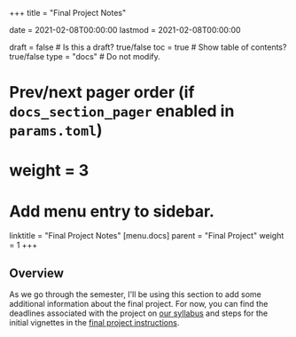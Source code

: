+++
  title = "Final Project Notes"
  
  date = 2021-02-08T00:00:00
  lastmod = 2021-02-08T00:00:00
  
  draft = false  # Is this a draft? true/false
  toc = true  # Show table of contents? true/false
  type = "docs"  # Do not modify.
  
  # Prev/next pager order (if `docs_section_pager` enabled in `params.toml`)
  # weight = 3
  
  # Add menu entry to sidebar.
  linktitle = "Final Project Notes"
  [menu.docs]
  parent = "Final Project"
  weight = 1
+++

## Overview

As we go through the semester, I'll be using this section to add some additional information about the final project. For now, you can find the deadlines associated with the project on [our syllabus](https://slu-soc5650.github.io/syllabus/assignments.html) and steps for the initial vignettes in the [final project instructions](http://slu-soc5650.github.io/final-project/).